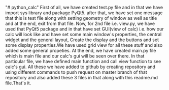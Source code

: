 "# python_calc" 
First of all, we have created test.py file and in that we have import sys library and package PyQt5. after that, we have set one message that
this is test file along with setting geometry of window as well as title and at the end, exit from that file. Now, for 2nd file i.e. view.py,
 we have used that PyQt5 package and in that have set GUI(view of calc) i.e. how our calc will look like and have set some main window's properties,
 the central widget and the general layout, Create the display and the buttons and set some display properties.We have used grid view for all these 
 stuff and also added some general propeties. At the end, we have created main.py file which is main file and our calc's gui will be seen over there.
 In that particular file, we have defined main function and call view function to see calc's gui. All these we have added to github by creating repository
 and using different commands to push request on master branch of that repository and also added these 3 files in that along with this readme.md file.That's it.
